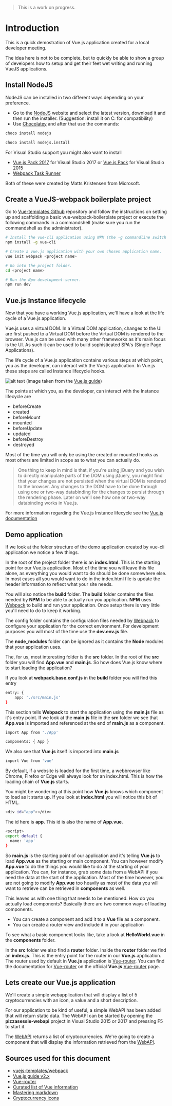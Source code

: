 > This is a work on progress.

# Introduction

This is a quick demostration of Vue.js application created for a local developer meeting.

The idea here is not to be complete, but to quickly be able to show a group of developers how to setup and get their feet wet writing and running VueJS applications.

## Install NodeJS

NodeJS can be installed in two different ways depending on your preference.

- Go to the [NodeJS](https://nodejs.org/en/) website and select the latest version, download it and then run the installer. (Suggestion: install it on C: for compatibility)
- Use [Chocolatey](https://chocolatey.org/install) and after that use the commands:

```bash
choco install nodejs

choco install nodejs.install
```

For Visual Studio support you might also want to install

- [Vue.js Pack 2017](https://marketplace.visualstudio.com/items?itemName=MadsKristensen.VuejsPack-18329) for Visual Studio 2017 or [Vue.js Pack](https://marketplace.visualstudio.com/items?itemName=MadsKristensen.VuejsPack) for Visual Studio 2015
- [Webpack Task Runner](https://marketplace.visualstudio.com/items?itemName=MadsKristensen.WebPackTaskRunner)

Both of these were created by Matts Kristensen from Microsoft.

## Create a VueJS-webpack boilerplate project

Go to [Vue-templates Github](https://github.com/vuejs-templates/webpack) repository and follow the instructions on setting up and scaffolding a basic vue-webpack-boilerplate project or execute the following commands in a commandshell (make sure you run the commandshell as the administrator).

```bash
# Install the vue-cli application using NPM (the -g commandline switch means install globally).
npm install -g vue-cli

# Create a vue.js application with your own chosen application name.
vue init webpack <project name>

# Go into the project folder.
cd <project name>

# Run the Npm development-server.
npm run dev
```

## Vue.js Instance lifecycle

Now that you have a working Vue.js application, we'll have a look at the life cycle of a Vue.js application.

Vue.js uses a virtual DOM. In a Virtual DOM application, changes to the UI are first pushed to a Virtual DOM before the Virtual DOM is rendered to the browser. Vue.js can be used with many other frameworks as it's main focus is the UI. As such it can be used to build sophisticated SPA's (Single Page Applications).

The life cycle of a Vue.js application contains various steps at which point, you as the developer, can interact with the Vue.js application. In Vue.js these steps are called Instance lifecycle hooks.

![alt text](https://vuejs.org/images/lifecycle.png "Vue.js Instance lifecycle")
(image taken from the [Vue.js guide](https://vuejs.org/v2/guide/instance.html))

The points at which you, as the developer, can interact with the Instance lifecycle are

- beforeCreate
- created
- beforeMount
- mounted
- beforeUpdate
- updated
- beforeDestroy
- destroyed

Most of the time you will only be using the created or mounted hooks as most others are limited in scope as to what you can actually do.

> One thing to keep in mind is that, if you're using jQuery and you wish to directly manipulate parts of the DOM using jQuery, you might find that your changes are not persisted when the virtual DOM is rendered to the browser. Any changes to the DOM have to be done through using one or two-way databinding for the changes to persist through the rendering phase. Later on we'll see how one or two-way databinding works in Vue.js.

For more information regarding the Vue.js Instance lifecycle see the [Vue.js documentation](https://vuejs.org/v2/guide/instance.html)

## Demo application

If we look at the folder structure of the demo application created by vue-cli application we notice a few things.

In the root of the project folder there is an **index.html**. This is the starting point for our Vue.js application. Most of the time you will leave this file alone, as everything you would want to do should be done somewhere else. In most cases all you would want to do in the index.html file is update the header information to reflect what your site needs.

You will also notice the **build** folder. The **build** folder contains the files needed by **NPM** to be able to actually run you application. **NPM** uses [Webpack](https://webpack.js.org/) to build and run your application. Once setup there is very little you'll need to do to keep it working.

The config folder contains the configuration files needed by [Webpack](https://webpack.js.org/) to configure your application for the correct environment. For development purposes you will most of the time use the **dev.env.js** file.

The **node_modules** folder can be ignored as it contains the **Node** modules that your application uses.

The, for us, most interesting folder is the **src** folder. In the root of the **src** folder you will find **App.vue** and **main.js**. So how does Vue.js know where to start loading the application?

If you look at **webpack.base.conf.js** in the **build** folder you will find this entry

```bash
entry: {
    app: './src/main.js'
}
```

This section tells **Webpack** to start the application using the **main.js** file as it's entry point. If we look at the **main.js** file in the **src** folder we see that **App.vue** is imported and referenced at the end of **main.js** as a component.

```bash
import App from './App'

components: { App }
```

We also see that **Vue.js** itself is imported into **main.js**

```bash
import Vue from 'vue'
```

By default, if a website is loaded for the first time, a webbrowser like Chrome, Firefox or Edge will always look for an index.html. This is how the loading chain of **Vue.js** starts.

You might be wondering at this point how **Vue.js** knows which component to load as it starts up. If you look at **index.html** you will notice this bit of HTML.

```bash
<div id="app"></div>
```

The id here is **app**. This id is also the name of **App.vue**.

```bash
<script>
export default {
  name: 'app'
}
```

So **main.js** is the starting point of our application and it's telling **Vue.js** to load **App.vue** as the starting or main component. You can however modify **App.vue** to do the things you would like to do at the starting of your application. You can, for instance, grab some data from a WebAPI if you need the data at the start of the application. Most of the time however, you are not going to modify **App.vue** too heavily as most of the data you will want to retrieve can be retrieved in **components** as well.

This leaves us with one thing that needs to be mentioned. How do you actually load components? Basically there are two common ways of loading components.

- You can create a component and add it to a **Vue** file as a component.
- You can create a router view and include it in your application

To see what a basic component looks like, take a look at **HelloWorld.vue** in the **components** folder.

In the **src** folder we also find a **router** folder. Inside the **router** folder we find an **index.js**. This is the entry point for the router in our **Vue.js** application. The router used by default in **Vue.js** application is [Vue-router](https://github.com/vuejs/vue-router). You can find the documentation for [Vue-router](https://github.com/vuejs/vue-router) on the official **Vue.js** [Vue-router](https://router.vuejs.org/en/) page.

## Lets create our Vue.js application

We'll create a simple webapplication that will display a list of 5 cryptocurrencies with an icon, a value and a short description.

For our application to be kind of useful, a simple WebAPI has been added that will return static data. The WebAPI can be started by opening the **pizzasessie-webapi** project in Visual Studio 2015 or 2017 and pressing F5 to start it.

The [WebAPI](https://github.com/mhartsuiker/pizzasessie-webapi) returns a list of cryptocurrencies. We're going to create a component that will display the information retrieved from the [WebAPI](https://github.com/mhartsuiker/pizzasessie-webapi).

## Sources used for this document

- [vuejs-templates/webpack](https://github.com/vuejs-templates/webpack)
- [Vue.js guide v2.x](https://vuejs.org/v2/guide/)
- [Vue-router](https://router.vuejs.org/en/)
- [Curated list of Vue information](https://github.com/vuejs/awesome-vue)
- [Mastering markdown](https://guides.github.com/features/mastering-markdown/)
- [Cryptocurrency icons](https://github.com/cjdowner/cryptocurrency-icons)
